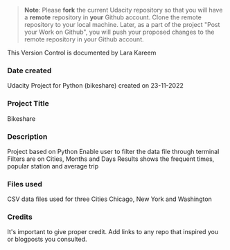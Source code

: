 >**Note**: Please **fork** the current Udacity repository so that you will have a **remote** repository in **your** Github account. Clone the remote repository to your local machine. Later, as a part of the project "Post your Work on Github", you will push your proposed changes to the remote repository in your Github account.

This Version Control is documented by Lara Kareem

### Date created
Udacity Project for Python (bikeshare) created on 23-11-2022

### Project Title
Bikeshare

### Description
Project based on Python
Enable user to filter the data file through terminal
Filters are on Cities, Months and Days
Results shows the frequent times, popular station and average trip

### Files used
CSV data files used for three Cities Chicago, New York and Washington

### Credits
It's important to give proper credit. Add links to any repo that inspired you or blogposts you consulted.
